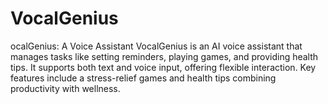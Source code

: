 # VocalGenius
ocalGenius: A Voice Assistant VocalGenius is an AI voice assistant that manages tasks like setting reminders, playing games, and providing health tips. It supports both text and voice input, offering flexible interaction. Key features include a stress-relief games and health tips combining productivity with wellness.
